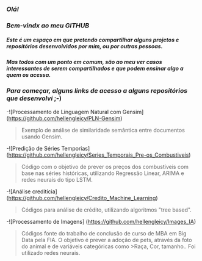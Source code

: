 ### *Olá!*
### *Bem-vindx ao meu GITHUB*

##### Este é um espaço em que pretendo compartilhar alguns *projetos e repositórios* desenvolvidos por mim, ou por outras pessoas.
##### Mas todos com um ponto em comum, são ao meu ver casos interessantes de serem compartilhados e que *podem ensinar algo* a quem os acessa.

### *Para começar, alguns links de acesso a alguns repositórios que desenvolvi* ;-)

-![Processamento de Linguagem Natural com Gensim] (https://github.com/hellengleicy/PLN-Gensim)
>Exemplo de análise de similaridade semântica entre documentos usando Gensim.

-![Predição de Séries Temporias] (https://github.com/hellengleicy/Series_Temporais_Pre-os_Combustiveis)
>Código com o objetivo de prever os preços dos combustíveis com base nas séries históricas, utilizando Regressão Linear, ARIMA e redes neurais do tipo LSTM.

-![Análise creditícia] (https://github.com/hellengleicy/Credito_Machine_Learning)
>Códigos para análise de crédito, utilizando algoritmos "tree based".

-![Processamento de Imagens] (https://github.com/hellengleicy/Images_IA)
>Códigos fonte do trabalho de conclusão de curso de MBA em Big Data pela FIA. O objetivo é prever a adoção de pets, através da foto do animal e de variáveis categóricas como >Raça, Cor, tamanho.. Foi utilizado redes neurais.
